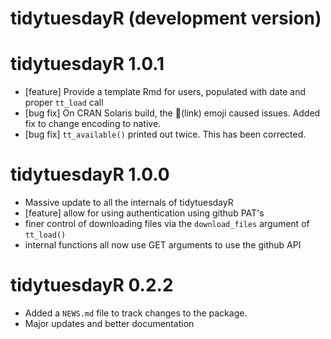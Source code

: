 # tidytuesdayR (development version)

# tidytuesdayR 1.0.1

* [feature] Provide a template Rmd for users, populated with date and proper `tt_load` call
* [bug fix] On CRAN Solaris build, the :link:(link) emoji caused issues. Added fix to change encoding to native.
* [bug fix] `tt_available()` printed out twice. This has been corrected.

# tidytuesdayR 1.0.0

* Massive update to all the internals of tidytuesdayR
* [feature] allow for using authentication using github PAT's
* finer control of downloading files via the `download_files` argument of `tt_load()`
* internal functions all now use GET arguments to use the github API

# tidytuesdayR 0.2.2

* Added a `NEWS.md` file to track changes to the package.
* Major updates and better documentation
